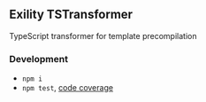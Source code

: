 Exility TSTransformer
---------------------
TypeScript transformer for template precompilation


### Development

 - `npm i`
 - `npm test`, [code coverage](./coverage/lcov-report/index.html)


